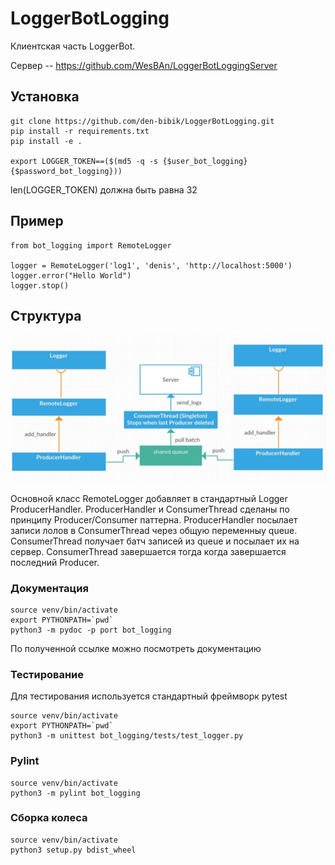 LoggerBotLogging
============================

Клиентская часть LoggerBot.

Сервер  -- https://github.com/WesBAn/LoggerBotLoggingServer

Установка
------------
    git clone https://github.com/den-bibik/LoggerBotLogging.git
    pip install -r requirements.txt
    pip install -e .

    export LOGGER_TOKEN==($(md5 -q -s {$user_bot_logging}{$password_bot_logging}))
    

len(LOGGER_TOKEN) должна быть равна 32
 
Пример
------------

    from bot_logging import RemoteLogger
    
    logger = RemoteLogger('log1', 'denis', 'http://localhost:5000')
    logger.error("Hello World")
    logger.stop()

    
 Структура
 ------------
 ![structure image](static/structure.jpg)
 
 Основной класс RemoteLogger добавляет в стандартный Logger ProducerHandler. ProducerHandler и ConsumerThread сделаны по принципу Producer/Consumer паттерна. ProducerHandler посылает записи лолов в ConsumerThread через общую переменныу queue. ConsumerThread получает батч записей из queue и посылает их на сервер. ConsumerThread завершается тогда когда завершается последний Producer.
 
 ### Документация
```
source venv/bin/activate
export PYTHONPATH=`pwd`
python3 -m pydoc -p port bot_logging
```
По полученной ссылке можно посмотреть документацию

### Тестирование
Для тестирования используется стандартный фреймворк pytest
```
source venv/bin/activate
export PYTHONPATH=`pwd`
python3 -m unittest bot_logging/tests/test_logger.py 
```
### Pylint
```
source venv/bin/activate
python3 -m pylint bot_logging
```

### Сборка колеса
```
source venv/bin/activate
python3 setup.py bdist_wheel